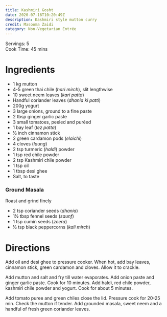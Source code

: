```yaml
---
title: Kashmiri Gosht
date: 2020-07-16T10:20:49Z
description: Kashmiri style mutton curry
credit: Masooma Zaidi
category: Non-Vegetarian Entrée
---
```

Servings: 5  
Cook Time: 45 mins  

# Ingredients
* 1 kg mutton
* 4-5 green thai chile (_hari mirch_), slit lengthwise
* 10 sweet neem leaves (_kari patta_)
* Handful coriander leaves (_dhania ki patti_)
* 200g yogurt
* 3 large onions, ground to a fine paste
* 2 tbsp ginger garlic paste
* 3 small tomatoes, peeled and puréed
* 1 bay leaf (_tez patta_)
* ½ inch cinnamon stick
* 2 green cardamon pods (_elaichi_)
* 4 cloves (_laung_)
* 2 tsp turmeric (_haldi_) powder
* 1 tsp red chile powder
* 2 tsp Kashmiri chile powder
* 1 tsp oil
* 1 tbsp desi ghee
* Salt, to taste

### Ground Masala
Roast and grind finely
* 2 tsp coriander seeds (_dhania_)
* 1½ tbsp fennel seeds (_saunf_)
* 1 tsp cumin seeds (_zeera_)
* ½ tsp black peppercorns (_kali mirch_)

# Directions
Add oil and desi ghee to pressure cooker. When hot, add bay leaves, cinnamon stick, green cardamon and cloves. Allow it to crackle.

Add mutton and salt and fry till water evaporates. Add onion paste and ginger garlic paste. Cook for 10 minutes. Add haldi, red chile powder, kashmiri chile powder and yogurt. Cook for about 5 minutes.

Add tomato puree and green chiles close the lid. Pressure cook for 20-25 min. Check the mutton if tender. Add grounded masala, sweet neem and a handful of fresh green coriander leaves.
